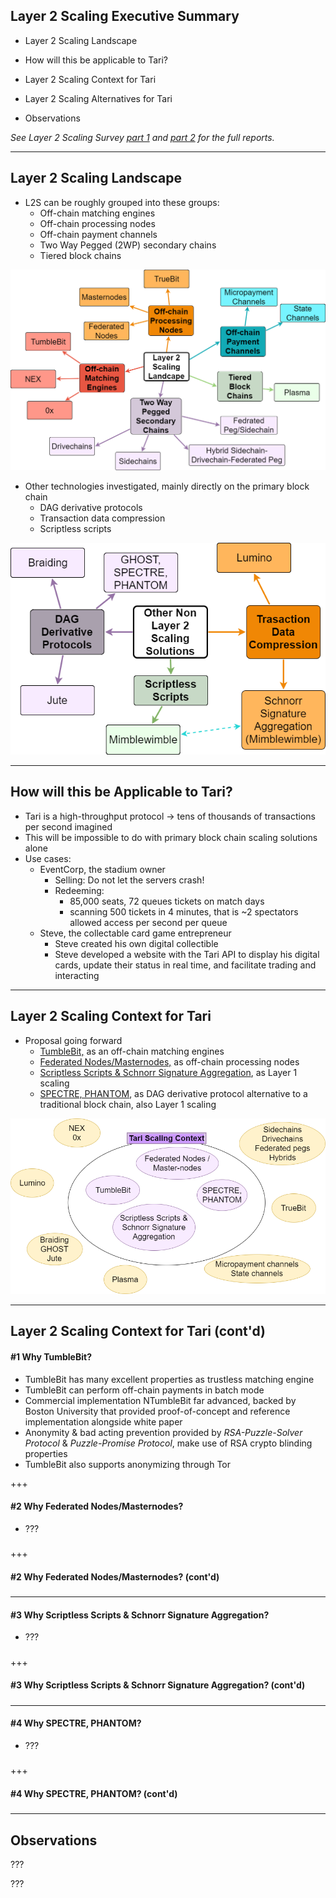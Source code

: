 ## Layer 2 Scaling Executive Summary

- Layer 2 Scaling Landscape

- How will this be applicable to Tari?

- Layer 2 Scaling Context for Tari

- Layer 2 Scaling Alternatives for Tari

- Observations



*See Layer 2 Scaling Survey [part 1](https://github.com/tari-labs/tari-university/blob/master/layer2scaling/layer2scaling-landscape/layer2scaling-survey.md) and [part 2](https://github.com/tari-labs/tari-university/blob/master/layer2scaling/more-landscape/landscape-update.md) for the full reports.*

---

## Layer 2 Scaling Landscape

- L2S can be roughly grouped into these groups:
  - Off-chain matching engines
  - Off-chain processing nodes
  - Off-chain payment channels
  - Two Way Pegged (2WP) secondary chains
  - Tiered block chains



![L2ScalingLandscape](https://raw.githubusercontent.com/tari-labs/tari-university/L2ScalingUpdate/layer2scaling/executive-summary/sources/L2ScalingLandscape.png)



- Other technologies investigated, mainly directly on the primary block chain
  - DAG derivative protocols
  - Transaction data compression
  - Scriptless scripts

![Non_L2S](https://raw.githubusercontent.com/tari-labs/tari-university/L2ScalingUpdate/layer2scaling/executive-summary/sources/Non_L2S.png)

---

## How will this be Applicable to Tari?

- Tari is a high-throughput protocol -> tens of thousands of transactions per second imagined
- This will be impossible to do with primary block chain scaling solutions alone
- Use cases:
  - EventCorp, the stadium owner
    - Selling: Do not let the servers crash!
    - Redeeming: 
      - 85,000 seats, 72 queues tickets on match days
      - scanning 500 tickets in 4 minutes, that is ~2 spectators allowed access per second per queue
  - Steve, the collectable card game entrepreneur
    - Steve created his own digital collectible
    - Steve developed a website with the Tari API to display his digital cards, update their status in real time, and facilitate trading and interacting

---

## Layer 2 Scaling Context for Tari

- Proposal going forward
  - <u>TumbleBit,</u> as an off-chain matching engines
  - <u>Federated Nodes/Masternodes,</u> as off-chain processing nodes 
  - <u>Scriptless Scripts & Schnorr Signature Aggregation</u>, as Layer 1 scaling
  - <u>SPECTRE, PHANTOM</u>, as DAG derivative protocol alternative to a traditional block chain, also Layer 1 scaling

![L2ContextTari](https://raw.githubusercontent.com/tari-labs/tari-university/L2ScalingUpdate/layer2scaling/executive-summary/sources/L2ContextTari.png)

---

## Layer 2 Scaling Context for Tari (cont'd)

#### #1 Why TumbleBit?

- TumbleBit has many excellent properties as trustless matching engine
- TumbleBit can perform off-chain payments in batch mode
- Commercial implementation NTumbleBit far advanced, backed by Boston University that provided proof-of-concept and reference implementation alongside white paper
- Anonymity & bad acting prevention provided by *RSA-Puzzle-Solver Protocol* & *Puzzle-Promise Protocol*, make use of RSA crypto blinding properties
- TumbleBit also supports anonymizing through Tor

+++

#### #2 Why Federated Nodes/Masternodes?

- ???

#####  
#####  


+++

#### #2 Why Federated Nodes/Masternodes? (cont'd)

#####  


---

#### #3 Why Scriptless Scripts & Schnorr Signature Aggregation?

- ???

#####  


+++

#### #3 Why Scriptless Scripts & Schnorr Signature Aggregation? (cont'd)

#####  
#####  
---

#### #4 Why SPECTRE, PHANTOM?

- ???

#####  
#####  
+++

#### #4 Why SPECTRE, PHANTOM? (cont'd)

#####  
#####  
---

## Observations

???

???